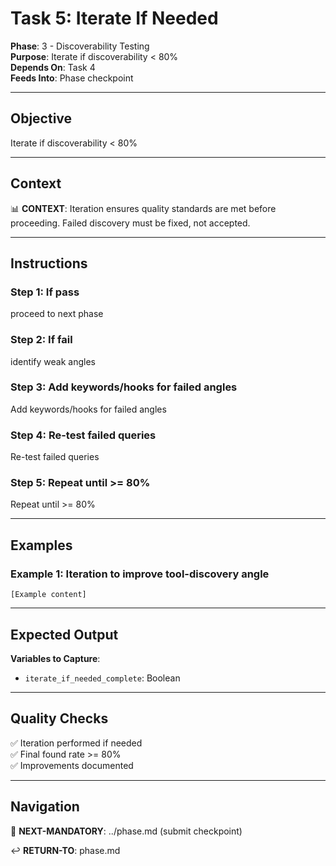 # Task 5: Iterate If Needed

**Phase**: 3 - Discoverability Testing  
**Purpose**: Iterate if discoverability < 80%  
**Depends On**: Task 4  
**Feeds Into**: Phase checkpoint

---

## Objective

Iterate if discoverability < 80%

---

## Context

📊 **CONTEXT**: Iteration ensures quality standards are met before proceeding. Failed discovery must be fixed, not accepted.

---

## Instructions

### Step 1: If pass

proceed to next phase

### Step 2: If fail

identify weak angles

### Step 3: Add keywords/hooks for failed angles

Add keywords/hooks for failed angles

### Step 4: Re-test failed queries

Re-test failed queries

### Step 5: Repeat until >= 80%

Repeat until >= 80%

---

## Examples

### Example 1: Iteration to improve tool-discovery angle

```
[Example content]
```

---

## Expected Output

**Variables to Capture**:
- `iterate_if_needed_complete`: Boolean

---

## Quality Checks

✅ Iteration performed if needed  
✅ Final found rate >= 80%  
✅ Improvements documented  

---

## Navigation

🎯 **NEXT-MANDATORY**: ../phase.md (submit checkpoint)

↩️ **RETURN-TO**: phase.md


